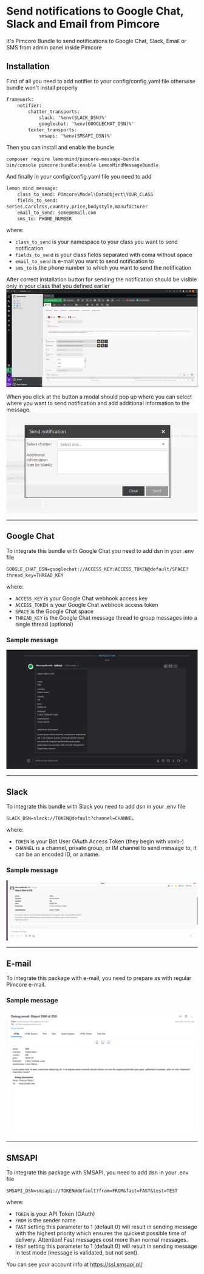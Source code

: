 # Send notifications to Google Chat, Slack and Email from Pimcore

It's Pimcore Bundle to send notifications to Google Chat, Slack, Email or SMS from admin panel inside Pimcore

## Installation

First of all you need to add notifier to your config/config.yaml file otherwise bundle won't install properly

```
framework:
    notifier:
        chatter_transports:
            slack: '%env(SLACK_DSN)%'
            googlechat: '%env(GOOGLECHAT_DSN)%'
        texter_transports:
            smsapi: '%env(SMSAPI_DSN)%'
```

Then you can install and enable the bundle

```
composer require lemonmind/pimcore-message-bundle
bin/console pimcore:bundle:enable LemonMindMessageBundle
```

And finally in your config/config.yaml file you need to add

```
lemon_mind_message:
    class_to_send: Pimcore\Model\DataObject\YOUR_CLASS
    fields_to_send: series,Carclass,country,price,bodystyle,manufacturer
    email_to_send: some@email.com
    sms_to: PHONE_NUMBER
```

where:

- `class_to_send` is your namespace to your class you want to send notification
- `fields_to_send` is your class fields separated with coma without space
- `email_to_send` is e-mail you want to send notification to
- `sms_to` is the phone number to which you want to send the notification

After correct installation button for sending the notification should be visible only in your class that you defined
earlier
![](docs/img_home.png)

When you click at the button a modal should pop up where you can select where you want to send notification and add
additional information to the message.
![](docs/img_modal.png)

-----------

## Google Chat

To integrate this bundle with Google Chat you need to add dsn in your .env file

```
GOOGLE_CHAT_DSN=googlechat://ACCESS_KEY:ACCESS_TOKEN@default/SPACE?thread_key=THREAD_KEY
```

where:

- `ACCESS_KEY` is your Google Chat webhook access key
- `ACCESS_TOKEN` is your Google Chat webhook access token
- `SPACE` is the Google Chat space
- `THREAD_KEY` is the Google Chat message thread to group messages into a single thread (optional)

### Sample message

![](docs/img_googlechat_message.png)

-----------

## Slack

To integrate this bundle with Slack you need to add dsn in your .env file

```
SLACK_DSN=slack://TOKEN@default?channel=CHANNEL
```

where:

- `TOKEN`  is your Bot User OAuth Access Token (they begin with xoxb-)
- `CHANNEL`  is a channel, private group, or IM channel to send message to, it can be an encoded ID, or a name.

### Sample message

![](docs/img_slack_message.png)

-----------

## E-mail

To integrate this package with e-mail, you need to prepare as with regular Pimcore e-mail.

### Sample message

![](docs/img_email_message.png)

-----------

## SMSAPI

To integrate this package with SMSAPI, you need to add dsn in your .env file

```
SMSAPI_DSN=smsapi://TOKEN@default?from=FROM&fast=FAST&test=TEST
```

where:

- `TOKEN` is your API Token (OAuth)
- `FROM` is the sender name
- `FAST` setting this parameter to 1 (default 0) will result in sending message with the highest priority which
  ensures the quickest possible time of delivery. Attention! Fast messages cost more than normal messages.
- `TEST` setting this parameter to 1 (default 0) will result in sending message in test mode (message is
  validated, but not sent).

You can see your account info at https://ssl.smsapi.pl/
